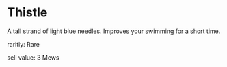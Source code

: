 # Thistle

A tall strand of light blue needles. Improves your swimming for a short time.

raritiy: Rare

sell value: 3 Mews